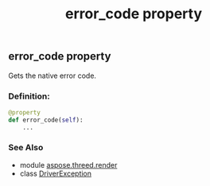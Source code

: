 ﻿---
title: error_code property
second_title: Aspose.3D for Python via .NET API References
description: 
type: docs
weight: 30
url: /python-net/aspose.threed.render/driverexception/error_code/
is_root: false
---

## error_code property


Gets the native error code.
### Definition:
```python
@property
def error_code(self):
    ...
```

### See Also
* module [aspose.threed.render](../../)
* class [DriverException](/3d/python-net/aspose.threed.render/driverexception)
